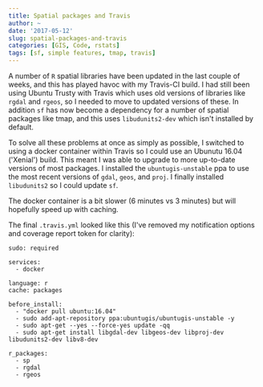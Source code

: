 ```yaml
---
title: Spatial packages and Travis
author: ~
date: '2017-05-12'
slug: spatial-packages-and-travis
categories: [GIS, Code, rstats]
tags: [sf, simple features, tmap, travis]
---
```


A number of `R` spatial libraries have been updated in the last couple of weeks, and this has played havoc with my Travis-CI build.
I had still been using Ubuntu Trusty with Travis which uses old versions of libraries like `rgdal` and `rgeos`, so I needed to move to updated versions of these.
In addition `sf` has now become a dependency for a number of spatial packages like tmap, and this uses `libudunits2-dev` which isn't installed by default.

To solve all these problems at once as simply as possible, I switched to using a docker container within Travis so I could use an Ubunutu 16.04 ('Xenial') build.
This meant I was able to upgrade to more up-to-date versions of most packages.
I installed the `ubuntugis-unstable` ppa to use the most recent versions of `gdal`, `geos`, and `proj`.
I finally installed `libudunits2` so I could update `sf`.

The docker container is a bit slower (6 minutes vs 3 minutes) but will hopefully speed up with caching.

The final `.travis.yml` looked like this (I've removed my notification options and coverage report token for clarity):

```
sudo: required

services:
  - docker

language: r
cache: packages

before_install:
  - "docker pull ubuntu:16.04"
  - sudo add-apt-repository ppa:ubuntugis/ubuntugis-unstable -y
  - sudo apt-get --yes --force-yes update -qq
  - sudo apt-get install libgdal-dev libgeos-dev libproj-dev libudunits2-dev libv8-dev

r_packages:
  - sp
  - rgdal
  - rgeos
```

